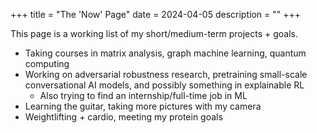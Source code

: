 +++
title = "The 'Now' Page"
date = 2024-04-05
description = ""
+++

This page is a working list of my short/medium-term projects + goals.

- Taking courses in matrix analysis, graph machine learning, quantum computing
- Working on adversarial robustness research, pretraining small-scale conversational AI models, and possibly something in explainable RL
    - Also trying to find an internship/full-time job in ML
- Learning the guitar, taking more pictures with my camera
- Weightlifting + cardio, meeting my protein goals
